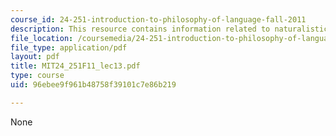 ```yaml
---
course_id: 24-251-introduction-to-philosophy-of-language-fall-2011
description: This resource contains information related to naturalistic reduction.
file_location: /coursemedia/24-251-introduction-to-philosophy-of-language-fall-2011/96ebee9f961b48758f39101c7e86b219_MIT24_251F11_lec13.pdf
file_type: application/pdf
layout: pdf
title: MIT24_251F11_lec13.pdf
type: course
uid: 96ebee9f961b48758f39101c7e86b219

---
```

None